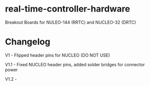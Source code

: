 # real-time-controller-hardware
Breakout Boards for NULEO-144 (RRTC) and NUCLEO-32 (DRTC)

# Changelog

V1 - Flipped header pins for NUCLEO (DO NOT USE)

V1.1 - Fixed NUCLEO header pins, added solder bridges for connector power

V1.2 -